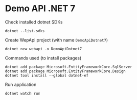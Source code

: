 # Demo API .NET 7

Check installed dotnet SDKs
```
dotnet --list-sdks
```
Create WepApi project (with name `DemoApiDotnet7`)
```
dotnet new webapi -o DemoApiDotnet7
```
Commands used (to install packages)
```
dotnet add package Microsoft.EntityFrameworkCore.SqlServer 
dotnet add package Microsoft.EntityFrameworkCore.Design
dotnet tool install --global dotnet-ef
```
Run application
```
dotnet watch run
```

